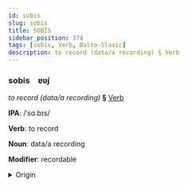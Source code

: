 ```yaml
---
id: sobis
slug: sobis
title: SOBİS
sidebar_position: 374
tags: [sobis, Verb, Balto-Slavic]
description: to record (data/a recording) § Verb
---
```


### sobis&emsp;<span kind="abugida">ɐʋ́ȷ</span>

*to record (data/a recording)* **§** [Verb](../../tags/Verb)

**IPA**: /ˈsɑ.bɪs/

**Verb**: to record

**Noun**: data/a recording

**Modifier**: recordable

<details>
    <summary>Origin</summary>
    Russian за́пись zápisʹ [ˈzapʲɪsʲ]<br/>
    <em>Balto-Slavic Language Family</em>
</details>